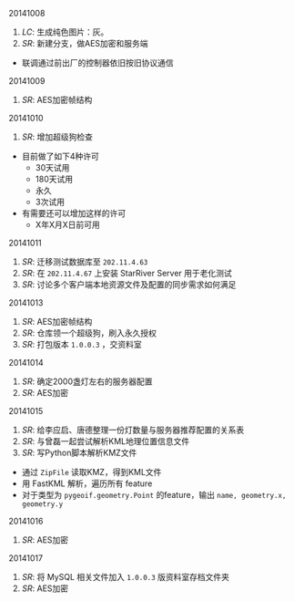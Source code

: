 20141008

1. *LC*: 生成纯色图片：灰。
2. *SR*: 新建分支，做AES加密和服务端
  - 联调通过前出厂的控制器依旧按旧协议通信

20141009

1. *SR*: AES加密帧结构

20141010

1. *SR*: 增加超级狗检查
  - 目前做了如下4种许可
    - 30天试用
    - 180天试用
    - 永久
    - 3次试用
  - 有需要还可以增加这样的许可
    - X年X月X日前可用

20141011

1. *SR*: 迁移测试数据库至 `202.11.4.63`
2. *SR*: 在 `202.11.4.67` 上安装 StarRiver Server 用于老化测试
3. *SR*: 讨论多个客户端本地资源文件及配置的同步需求如何满足

20141013

1. *SR*: AES加密帧结构
2. *SR*: 仓库领一个超级狗，刷入永久授权
3. *SR*: 打包版本 `1.0.0.3` ，交资料室

20141014

1. *SR*: 确定2000盏灯左右的服务器配置
2. *SR*: AES加密
 
20141015

1. *SR*: 给李应启、唐德整理一份灯数量与服务器推荐配置的关系表
2. *SR*: 与曾磊一起尝试解析KML地理位置信息文件
3. *SR*: 写Python脚本解析KMZ文件
  - 通过 `ZipFile` 读取KMZ，得到KML文件
  - 用 FastKML 解析，遍历所有 feature
  - 对于类型为 `pygeoif.geometry.Point` 的feature，输出 `name, geometry.x, geometry.y`

20141016

1. *SR*: AES加密

20141017

1. *SR*: 将 MySQL 相关文件加入 `1.0.0.3` 版资料室存档文件夹
2. *SR*: AES加密

